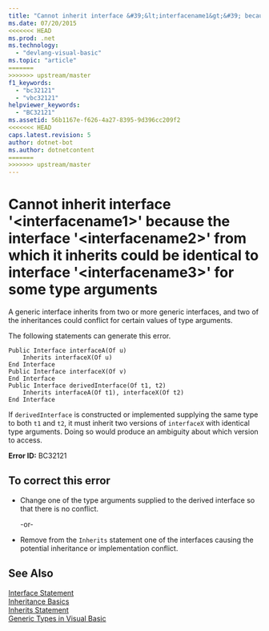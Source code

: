 ```yaml
---
title: "Cannot inherit interface &#39;&lt;interfacename1&gt;&#39; because the interface &#39;&lt;interfacename2&gt;&#39; from which it inherits could be identical to interface &#39;&lt;interfacename3&gt;&#39; for some type arguments"
ms.date: 07/20/2015
<<<<<<< HEAD
ms.prod: .net
ms.technology: 
  - "devlang-visual-basic"
ms.topic: "article"
=======
>>>>>>> upstream/master
f1_keywords: 
  - "bc32121"
  - "vbc32121"
helpviewer_keywords: 
  - "BC32121"
ms.assetid: 56b1167e-f626-4a27-8395-9d396cc209f2
<<<<<<< HEAD
caps.latest.revision: 5
author: dotnet-bot
ms.author: dotnetcontent
=======
>>>>>>> upstream/master
---
```

# Cannot inherit interface &#39;&lt;interfacename1&gt;&#39; because the interface &#39;&lt;interfacename2&gt;&#39; from which it inherits could be identical to interface &#39;&lt;interfacename3&gt;&#39; for some type arguments
A generic interface inherits from two or more generic interfaces, and two of the inheritances could conflict for certain values of type arguments.  
  
 The following statements can generate this error.  
  
```  
Public Interface interfaceA(Of u)  
    Inherits interfaceX(Of u)  
End Interface  
Public Interface interfaceX(Of v)  
End Interface  
Public Interface derivedInterface(Of t1, t2)  
    Inherits interfaceA(Of t1), interfaceX(Of t2)  
End Interface  
```  
  
 If `derivedInterface` is constructed or implemented supplying the same type to both `t1` and `t2`, it must inherit two versions of `interfaceX` with identical type arguments. Doing so would produce an ambiguity about which version to access.  
  
 **Error ID:** BC32121  
  
## To correct this error  
  
-   Change one of the type arguments supplied to the derived interface so that there is no conflict.  
  
     -or-  
  
-   Remove from the `Inherits` statement one of the interfaces causing the potential inheritance or implementation conflict.  
  
## See Also  
   
 [Interface Statement](../../visual-basic/language-reference/statements/interface-statement.md)  
 [Inheritance Basics](../../visual-basic/programming-guide/language-features/objects-and-classes/inheritance-basics.md)  
 [Inherits Statement](../../visual-basic/language-reference/statements/inherits-statement.md)  
 [Generic Types in Visual Basic](../../visual-basic/programming-guide/language-features/data-types/generic-types.md)
